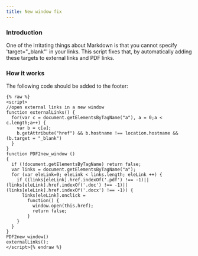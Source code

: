 ```yaml
---
title: New window fix
---
```


### Introduction

One of the irritating things about Markdown is that you cannot specify 'target="_blank"' in your links. This script fixes that, by automatically adding these targets to external links and PDF links.

### How it works

The following code should be added to the footer:

```
{% raw %}
<script>
//open external links in a new window
function externalLinks() {
  for(var c = document.getElementsByTagName("a"), a = 0;a < c.length;a++) {
    var b = c[a];
    b.getAttribute("href") && b.hostname !== location.hostname && (b.target = "_blank")
  }
}
function PDF2new_window ()
{
  if (!document.getElementsByTagName) return false;
  var links = document.getElementsByTagName("a");
  for (var eleLink=0; eleLink < links.length; eleLink ++) {
    if ((links[eleLink].href.indexOf('.pdf') !== -1)||(links[eleLink].href.indexOf('.doc') !== -1)||(links[eleLink].href.indexOf('.docx') !== -1)) {
      links[eleLink].onclick =
        function() {
          window.open(this.href);
          return false;
        }
    }
  }
} 
PDF2new_window()
externalLinks();
</script>{% endraw %}
```